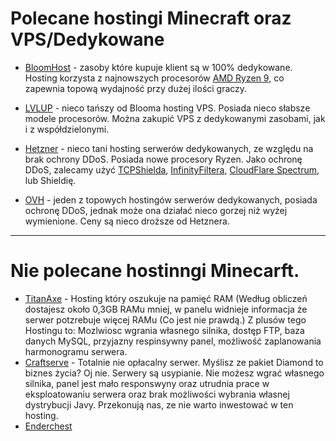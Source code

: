 # Polecane hostingi Minecraft oraz VPS/Dedykowane

- [BloomHost](https://bloom.host) - zasoby które kupuje klient są w 100% dedykowane. Hosting korzysta z najnowszych procesorów [AMD Ryzen 9](https://www.amd.com/pl/partner/why-customers-are-buying-ryzen), co zapewnia topową wydajność przy dużej ilości graczy.

- [LVLUP](https://lvlup.pro) - nieco tańszy od Blooma hosting VPS. Posiada nieco słabsze modele procesorów. Można zakupić VPS z dedykowanymi zasobami, jak i z współdzielonymi.

- [Hetzner](https://hetzner.com) - nieco tani hosting serwerów dedykowanych, ze względu na brak ochrony DDoS. Posiada nowe procesory Ryzen. Jako ochronę DDoS, zalecamy użyć [TCPShielda](https://tcpshield.com), [InfinityFiltera](https://www.infinity-filter.com/en), [CloudFlare Spectrum](https://www.cloudflare.com/products/cloudflare-spectrum/minecraft/), lub Shieldię.

- [OVH](https://ovh.com) - jeden z topowych hostingów serwerów dedykowanych, posiada ochronę DDoS, jednak może ona działać nieco gorzej niż wyżej wymienione. Ceny są nieco droższe od Hetznera.

---

# Nie polecane hostinngi Minecarft.

- [TitanAxe](https://titanaxe.com) - Hosting który oszukuje na pamięć RAM (Według obliczeń dostajesz około 0,3GB RAMu mniej, w panelu widnieje informacja że serwer potzrebuje więcej RAMu (Co jest nie prawdą.) Z plusów tego Hostingu to: Mozlwiosc wgrania własnego silnika, dostęp FTP, baza danych MySQL, przyjazny respinsywny panel, możliwość zaplanowania harmonogramu serwera.
- [Craftserve](https://craftserve.pl) - Totalnie nie opłacalny serwer. Myślisz ze pakiet Diamond to biznes życia? Oj nie. Serwery są usypianie. Nie możesz wgrać własnego silnika, panel jest mało responswyny oraz utrudnia prace w eksploatowaniu serwera oraz brak możliwości wybrania własnej dystrybucji Javy. Przekonują nas, ze nie warto inwestować w ten hosting.
- [Enderchest](https://enderchest.pl) 
